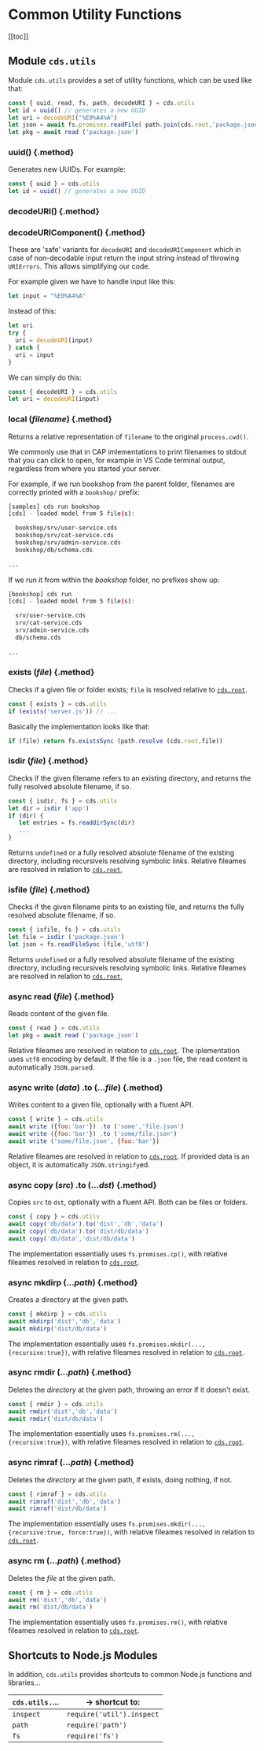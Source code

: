 # Common Utility Functions



[[toc]]



## Module `cds.utils`

Module `cds.utils` provides a set of utility functions, which can be used like that:

```js
const { uuid, read, fs, path, decodeURI } = cds.utils
let id = uuid() // generates a new UUID
let uri = decodeURI("%E0%A4%A") 
let json = await fs.promises.readFile( path.join(cds.root,'package.json'), 'utf8')
let pkg = await read ('package.json')
```





### uuid() {.method} 

Generates new UUIDs. For example:

```js
const { uuid } = cds.utils
let id = uuid() // generates a new UUID
```



### decodeURI() {.method} 
### decodeURIComponent() {.method} 

These are 'safe' variants for `decodeURI` and `decodeURIComponent` which in case of non-decodable input return the input string instead of throwing `URIErrors`. This allows simplifying our code. 

For example given we have to handle input like this:
```js
let input = "%E0%A4%A"
```

Instead of this:
```js
let uri
try {
  uri = decodeURI(input) 
} catch {
  uri = input
}
```

We can simply do this:
```js
const { decodeURI } = cds.utils
let uri = decodeURI(input) 
```



### local (*filename*) {.method} 

Returns a relative representation of `filename` to the original `process.cwd()`. 

We commonly use that in CAP imlementations to print filenames to stdout that you can click to open, for example in VS Code terminal output, regardless from where you started your server.

For example, if we run bookshop from the parent folder, filenames are correctly printed with a `bookshop/` prefix:

```sh
[samples] cds run bookshop
[cds] - loaded model from 5 file(s):

  bookshop/srv/user-service.cds 
  bookshop/srv/cat-service.cds
  bookshop/srv/admin-service.cds
  bookshop/db/schema.cds
  
...
```

If we run it from within the *bookshop* folder, no prefixes show up:

```sh
[bookshop] cds run
[cds] - loaded model from 5 file(s):

  srv/user-service.cds
  srv/cat-service.cds
  srv/admin-service.cds
  db/schema.cds
  
...
```



### exists (*file*) {.method} 

Checks if a given file or folder exists; `file` is resolved relative to [`cds.root`](cds-facade#cds-root). 

```js
const { exists } = cds.utils
if (exists('server.js')) // ...
```

Basically the implementation looks like that: 

```js
if (file) return fs.existsSync (path.resolve (cds.root,file))
```



### isdir (*file*) {.method} 

Checks if the given filename refers to an existing directory, and returns the fully resolved absolute filename, if so.

```js
const { isdir, fs } = cds.utils
let dir = isdir ('app')
if (dir) {
   let entries = fs.readdirSync(dir)
   ...
}
```

Returns `undefined` or a fully resolved absolute filename of the existing directory, including recursivels resolving symbolic links. Relative fileames are resolved in relation to [`cds.root`](cds-facade#cds-root), 



### isfile (*file*) {.method} 

Checks if the given filename pints to an existing file, and returns the fully resolved absolute filename, if so.

```js
const { isfile, fs } = cds.utils
let file = isdir ('package.json')
let json = fs.readFileSync (file,'utf8')
```

Returns `undefined` or a fully resolved absolute filename of the existing directory, including recursivels resolving symbolic links. Relative fileames are resolved in relation to [`cds.root`](cds-facade#cds-root), 



### async read (*file*) {.method} 

Reads content of the given file.

```js
const { read } = cds.utils
let pkg = await read ('package.json')
```

Relative fileames are resolved in relation to [`cds.root`](cds-facade#cds-root). The iplementation uses `utf8` encoding by default. If the file is a `.json` file, the read content is automatically `JSON.parse`d.



### async write (*data*) .to (...*file*) {.method} 

Writes content to a given file, optionally with a fluent API. 

```js
const { write } = cds.utils
await write ({foo:'bar'}) .to ('some','file.json')
await write ({foo:'bar'}) .to ('some/file.json')
await write ('some/file.json', {foo:'bar'})
```

Relative fileames are resolved in relation to [`cds.root`](cds-facade#cds-root). If provided data is an object, it is automatically `JSON.stringify`ed.



### async copy (*src*) .to (...*dst*) {.method} 

Copies `src` to `dst`, optionally with a fluent API. Both can be files or folders. 

```js
const { copy } = cds.utils
await copy('db/data').to('dist','db','data')
await copy('db/data').to('dist/db/data')
await copy('db/data','dist/db/data')
```

The implementation essentially uses `fs.promises.cp()`, with relative fileames resolved in relation to [`cds.root`](cds-facade#cds-root). 



### async mkdirp (...*path*) {.method} 

Creates a directory at the given path.

```js
const { mkdirp } = cds.utils
await mkdirp('dist','db','data')
await mkdirp('dist/db/data')
```

The implementation essentially uses `fs.promises.mkdir(...,{recursive:true})`, with relative fileames resolved in relation to [`cds.root`](cds-facade#cds-root). 



### async rmdir (...*path*) {.method} 

Deletes the *directory* at the given path, throwing an error if it doesn't exist.

```js
const { rmdir } = cds.utils
await rmdir('dist','db','data')
await rmdir('dist/db/data')
```

The implementation essentially uses `fs.promises.rm(...,{recursive:true})`, with relative fileames resolved in relation to [`cds.root`](cds-facade#cds-root). 



### async rimraf (...*path*) {.method} 

Deletes the *directory* at the given path, if exists, doing nothing, if not.

```js
const { rimraf } = cds.utils
await rimraf('dist','db','data')
await rimraf('dist/db/data')
```

The implementation essentially uses `fs.promises.mkdir(...,{recursive:true, force:true})`, with relative fileames resolved in relation to [`cds.root`](cds-facade#cds-root). 



### async rm (...*path*) {.method} 

Deletes the *file* at the given path.

```js
const { rm } = cds.utils
await rm('dist','db','data')
await rm('dist/db/data')
```

The implementation essentially uses `fs.promises.rm()`, with relative fileames resolved in relation to [`cds.root`](cds-facade#cds-root). 





## Shortcuts to Node.js Modules

In addition, `cds.utils` provides shortcuts to common Node.js functions and libraries...

| `cds.utils.`... | → shortcut to:            |
| --------------- | ------------------------- |
| `inspect`       | `require('util').inspect` |
| `path`          | `require('path')`         |
| `fs`            | `require('fs')`           |

